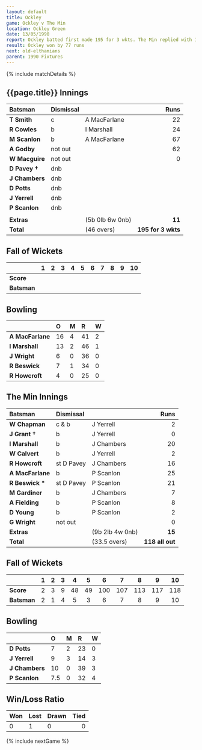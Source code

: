 ```yaml
---
layout: default
title: Ockley
game: Ockley v The Min
location: Ockley Green
date: 13/05/1990
report: Ockley batted first made 195 for 3 wkts. The Min replied with 118 all out
result: Ockley won by 77 runs
next: old-elthamians
parent: 1990 Fixtures
---
```


{% include matchDetails %}

 
## {{page.title}} Innings

| Batsman | Dismissal |  | Runs |
|:---|:---|---|---:|
| **T Smith** | c | A MacFarlane | 22 |
| **R Cowles** | b | I Marshall | 24 |
| **M Scanlon** | b | A MacFarlane | 67 |
| **A Godby** | not out |  | 62 |
| **W Macguire** | not out |  | 0 |
| **D Pavey &#8224;** | dnb |  |  |
| **J Chambers** | dnb |  |  |
| **D Potts** | dnb |  |  |
| **J Yerrell** | dnb |  |  |
| **P Scanlon** | dnb |  |  |
|  |  |  |  |
| **Extras** | | (5b 0lb 6w 0nb) | **11** |
| **Total** | | (46 overs) | **195 for 3 wkts** |

## Fall of Wickets

| | 1 | 2 | 3 | 4 | 5 | 6 | 7 | 8 | 9 | 10 |
|---|:---:|:---:|:---:|:---:|:---:|:---:|:---:|:---:|:---:|:---:|
| **Score** |  |  |  |  |  |  |  |  |  |  |
| **Batsman** |  |  |  |  |  |  |  |  |  |  |

## Bowling

| | O | M | R | W |
|---|:---|:---|:---|:---|
| **A MacFarlane** | 16 | 4 | 41 | 2 |
| **I Marshall** | 13 | 2 | 46 | 1 |
| **J Wright** | 6 | 0 | 36 | 0 |
| **R Beswick** | 7 | 1 | 34 | 0 |
| **R Howcroft** | 4 | 0 | 25 | 0 |

## The Min Innings

| Batsman | Dismissal |  | Runs |
|:---|:---|---|---:|
| **W Chapman** | c & b | J Yerrell | 2 |
| **J Grant &#8224;** | b | J Yerrell | 0 |
| **I Marshall** | b | J Chambers | 20 |
| **W Calvert** | b | J Yerrell | 2 |
| **R Howcroft** | st D Pavey  | J Chambers | 16 |
| **A MacFarlane** | b | P Scanlon | 25 |
| **R Beswick &#42;** | st D Pavey | P Scanlon | 21 |
| **M Gardiner** | b | J Chambers | 7 |
| **A Fielding** | b | P Scanlon | 8 |
| **D Young** | b | P Scanlon | 2 |
| **G Wright** | not out |  | 0 |
| **Extras** | | (9b 2lb 4w 0nb) | **15** |
| **Total** | | (33.5 overs) | **118 all out** |

## Fall of Wickets

| | 1 | 2 | 3 | 4 | 5 | 6 | 7 | 8 | 9 | 10 |
|---|:---:|:---:|:---:|:---:|:---:|:---:|:---:|:---:|:---:|:---:|
| **Score** | 2 | 3 | 9 | 48 | 49 | 100 | 107 | 113 | 117 | 118 |
| **Batsman** | 2 | 1 | 4 | 5 | 3 | 6 | 7 | 8 | 9 | 10 |

## Bowling

| | O | M | R | W |
|---|:---|:---|:---|:---|
| **D Potts** | 7 | 2 | 23 | 0 |
| **J Yerrell** | 9 | 3 | 14 | 3 |
| **J Chambers** | 10 | 0 | 39 | 3 |
| **P Scanlon** | 7.5 | 0 | 32 | 4 |

## Win/Loss Ratio

| Won | Lost | Drawn | Tied |
|:---|:---|:---|---:|
| 0 | 1 | 0 | 0 |

{% include nextGame %}
